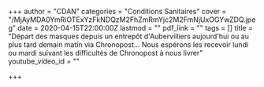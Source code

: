 +++
author = "CDAN"
categories = "Conditions Sanitaires"
cover = "/MjAyMDA0YmRiOTExYzFkNDQzM2FhZmRmYjc2M2FmNjUxOGYwZDQ.jpeg"
date = 2020-04-15T22:00:00Z
lastmod = ""
pdf_link = ""
tags = []
title = "Départ des masques depuis un entrepôt d'Aubervilliers aujourd'hui ou au plus tard demain matin via Chronopost... Nous espérons les recevoir lundi ou mardi suivant les difficultés de Chronopost à nous livrer"
youtube_video_id = ""

+++
